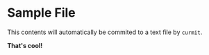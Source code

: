 <!-- curmit: https://docs.google.com/document/d/1cmphl-IBFF-aRcj6n9TZ37YXJMBfmnzPiAGgPNzVjNE/pub?embedded=true -->



# Sample File

This contents will automatically be commited to a text file by `curmit`.

**That's cool!**
